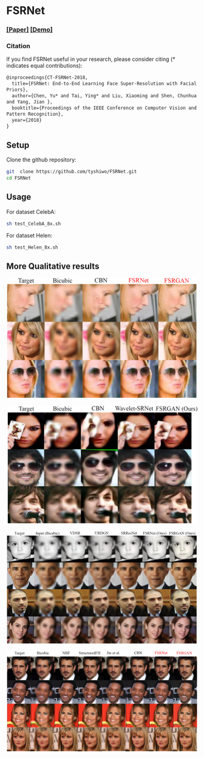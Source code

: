 # FSRNet
### [[Paper]](https://drive.google.com/open?id=10i2NZfUyf2Yold4ABusz3Que-XN_gEEu) [[Demo]](https://tyshiwo.github.io/projects/faceSR.gif)

### Citation
If you find FSRNet useful in your research, please consider citing (* indicates equal contributions):

	@inproceedings{CT-FSRNet-2018,
	  title={FSRNet: End-to-End Learning Face Super-Resolution with Facial Priors},
	  author={Chen, Yu* and Tai, Ying* and Liu, Xiaoming and Shen, Chunhua and Yang, Jian },
	  booktitle={Proceedings of the IEEE Conference on Computer Vision and Pattern Recognition},
	  year={2018}
	}
  
## Setup

Clone the github repository:

```bash
git  clone https://github.com/tyshiwo/FSRNet.git
cd FSRNet
```

## Usage

For dataset CelebA:

```bash
sh test_CelebA_8x.sh 
```

For dataset Helen:

```bash
sh test_Helen_8x.sh 
```

## More Qualitative results
![](figures/more_comp_CBN.PNG) 

![](figures/comp_CBN.PNG) 

![](figures/comp_qualitative.PNG) 

![](figures/more_comp_qualitative.PNG) 






